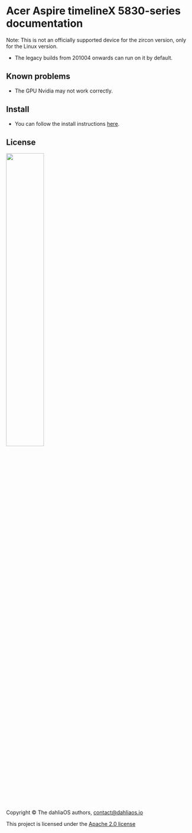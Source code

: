 # Acer Aspire timelineX 5830-series documentation

Note: This is not an officially supported device for the zircon version, only for the Linux version.

- The legacy builds from 201004 onwards can run on it by default.

## Known problems
- The GPU Nvidia may not work correctly.

## Install
- You can follow the install instructions [here](../../run%20dahliaOS/x86_64-legacy.md). 

## License

<p align="left">
  <img width="45%" src="https://github.com/dahliaOS/brand/blob/master/Logo%20SVGs/dahliaOS%20logo%20with%20text%20(drop%20shadow).svg"
</p>

Copyright © The dahliaOS authors, contact@dahliaos.io

This project is licensed under the [Apache 2.0 license](../../LICENSE)
